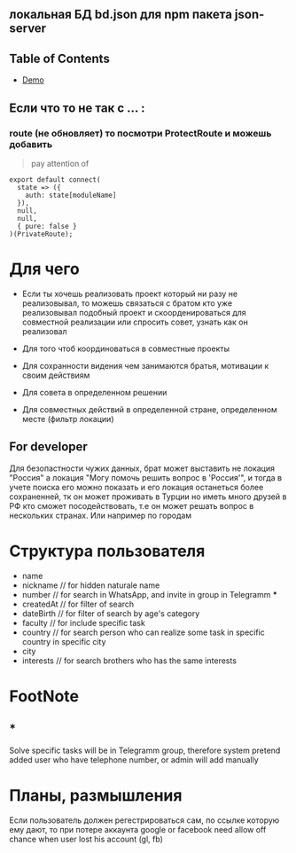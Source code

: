 ## локальная БД bd.json для npm пакета json-server

## Table of Contents

- [Demo](#demo)

## Если что то не так с ... :

### route (не обновляет) то посмотри ProtectRoute и можешь добавить

> pay attention of

```
export default connect(
  state => ({
    auth: state[moduleName]
  }),
  null,
  null,
  { pure: false }
)(PrivateRoute);
```

# Для чего

- Если ты хочешь реализовать проект который ни разу не реализовывал, то можешь связаться с братом кто уже реализовывал подобный проект и скоорденироваться для совместной реализации или спросить совет, узнать как он реализовал

- Для того чтоб координоваться в совместные проекты

- Для сохранности видения чем занимаются братья, мотивации к своим действиям

- Для совета в определенном решении

- Для совместных действий в определенной стране, определенном месте (фильтр локации)

## For developer

Для безопастности чужих данных, брат может выставить не локация "Россия" а локация "Могу помочь решить вопрос в 'Россия'", и тогда в учете поиска его можно показать и его локация останеться более сохраненней, тк он может проживать в Турции но иметь много друзей в РФ кто сможет посодействовать, т.е он может решать вопрос в нескольких странах. Или например по городам

# Структура пользователя

- name
- nickname // for hidden naturale name
- number // for search in WhatsApp, and invite in group in Telegramm **\***
- createdAt // for filter of search
- dateBirth // for filter of search by age's category
- faculty // for include specific task
- country // for search person who can realize some task in specific country in specific city
- city
- interests // for search brothers who has the same interests

# FootNote

## \*

Solve specific tasks will be in Telegramm group, therefore system pretend added user who have telephone number, or admin will add manually

# Планы, размышления

Если пользователь должен регестрироваться сам, по ссылке которую ему дают, то при потере аккаунта google or facebook
need allow off chance when user lost his account (gl, fb)
